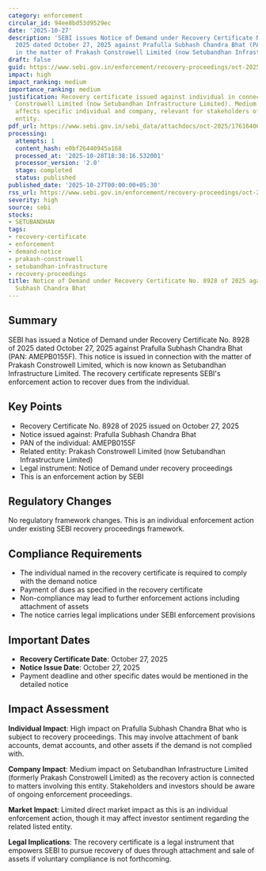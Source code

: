 ```yaml
---
category: enforcement
circular_id: 94ee8bd53d9529ec
date: '2025-10-27'
description: 'SEBI issues Notice of Demand under Recovery Certificate No. 8928 of
  2025 dated October 27, 2025 against Prafulla Subhash Chandra Bhat (PAN: AMEPB0155F)
  in the matter of Prakash Constrowell Limited (now Setubandhan Infrastructure Limited).'
draft: false
guid: https://www.sebi.gov.in/enforcement/recovery-proceedings/oct-2025/notice-of-demand-under-recovery-certificate-no-8928-of-2025-dated-october-27-2025-issued-against-prafulla-subhash-chandra-bhat-pan-amepb0155f-in-the-matter-of-prakash-constrowell-limited-now-se-_97485.html
impact: high
impact_ranking: medium
importance_ranking: medium
justification: Recovery certificate issued against individual in connection with Prakash
  Constrowell Limited (now Setubandhan Infrastructure Limited). Medium impact as it
  affects specific individual and company, relevant for stakeholders of the listed
  entity.
pdf_url: https://www.sebi.gov.in/sebi_data/attachdocs/oct-2025/1761640652199.pdf
processing:
  attempts: 1
  content_hash: e0bf26440945a168
  processed_at: '2025-10-28T18:38:16.532001'
  processor_version: '2.0'
  stage: completed
  status: published
published_date: '2025-10-27T00:00:00+05:30'
rss_url: https://www.sebi.gov.in/enforcement/recovery-proceedings/oct-2025/notice-of-demand-under-recovery-certificate-no-8928-of-2025-dated-october-27-2025-issued-against-prafulla-subhash-chandra-bhat-pan-amepb0155f-in-the-matter-of-prakash-constrowell-limited-now-se-_97485.html
severity: high
source: sebi
stocks:
- SETUBANDHAN
tags:
- recovery-certificate
- enforcement
- demand-notice
- prakash-constrowell
- setubandhan-infrastructure
- recovery-proceedings
title: Notice of Demand under Recovery Certificate No. 8928 of 2025 against Prafulla
  Subhash Chandra Bhat
---
```


## Summary

SEBI has issued a Notice of Demand under Recovery Certificate No. 8928 of 2025 dated October 27, 2025 against Prafulla Subhash Chandra Bhat (PAN: AMEPB0155F). This notice is issued in connection with the matter of Prakash Constrowell Limited, which is now known as Setubandhan Infrastructure Limited. The recovery certificate represents SEBI's enforcement action to recover dues from the individual.

## Key Points

- Recovery Certificate No. 8928 of 2025 issued on October 27, 2025
- Notice issued against: Prafulla Subhash Chandra Bhat
- PAN of the individual: AMEPB0155F
- Related entity: Prakash Constrowell Limited (now Setubandhan Infrastructure Limited)
- Legal instrument: Notice of Demand under recovery proceedings
- This is an enforcement action by SEBI

## Regulatory Changes

No regulatory framework changes. This is an individual enforcement action under existing SEBI recovery proceedings framework.

## Compliance Requirements

- The individual named in the recovery certificate is required to comply with the demand notice
- Payment of dues as specified in the recovery certificate
- Non-compliance may lead to further enforcement actions including attachment of assets
- The notice carries legal implications under SEBI enforcement provisions

## Important Dates

- **Recovery Certificate Date**: October 27, 2025
- **Notice Issue Date**: October 27, 2025
- Payment deadline and other specific dates would be mentioned in the detailed notice

## Impact Assessment

**Individual Impact**: High impact on Prafulla Subhash Chandra Bhat who is subject to recovery proceedings. This may involve attachment of bank accounts, demat accounts, and other assets if the demand is not complied with.

**Company Impact**: Medium impact on Setubandhan Infrastructure Limited (formerly Prakash Constrowell Limited) as the recovery action is connected to matters involving this entity. Stakeholders and investors should be aware of ongoing enforcement proceedings.

**Market Impact**: Limited direct market impact as this is an individual enforcement action, though it may affect investor sentiment regarding the related listed entity.

**Legal Implications**: The recovery certificate is a legal instrument that empowers SEBI to pursue recovery of dues through attachment and sale of assets if voluntary compliance is not forthcoming.
